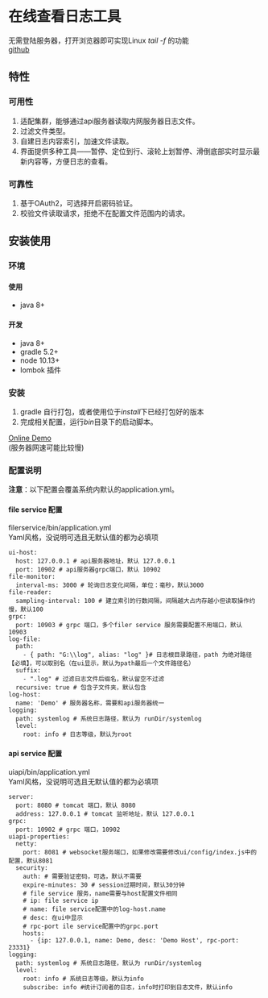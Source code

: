 # 在线查看日志工具
无需登陆服务器，打开浏览器即可实现Linux *tail -f* 的功能
<br/>
[github](https://github.com/huangry999/logger)
## 特性

### 可用性
1. 适配集群，能够通过api服务器读取内网服务器日志文件。
2. 过滤文件类型。
3. 自建日志内容索引，加速文件读取。
4. 界面提供多种工具——暂停、定位到行、滚轮上划暂停、滑倒底部实时显示最新内容等，方便日志的查看。

### 可靠性
1. 基于OAuth2，可选择开启密码验证。
2. 校验文件读取请求，拒绝不在配置文件范围内的请求。

## 安装使用

### 环境

#### 使用
- java 8+

#### 开发
- java 8+
- gradle 5.2+
- node 10.13+
- lombok 插件

### 安装
1. gradle 自行打包，或者使用位于*install*下已经打包好的版本
2. 完成相关配置，运行*bin*目录下的启动脚本。

[Online Demo](http://www.94hry.tech:10999)
<br/>(服务器网速可能比较慢)

### 配置说明
**注意**：以下配置会覆盖系统内默认的application.yml。
#### file service 配置
filerservice/bin/application.yml
<br/>Yaml风格，没说明可选且无默认值的都为必填项
```
ui-host:
  host: 127.0.0.1 # api服务器地址，默认 127.0.0.1
  port: 10902 # api服务器grpc端口，默认 10902
file-monitor:
  interval-ms: 3000 # 轮询日志变化间隔，单位：毫秒，默认3000
file-reader:
  sampling-interval: 100 # 建立索引的行数间隔，间隔越大占内存越小但读取操作约慢，默认100
grpc:
  port: 10903 # grpc 端口，多个filer service 服务需要配置不用端口，默认 10903
log-file:
  path:
    - { path: "G:\\log", alias: "log" }# 日志根目录路径，path 为绝对路径【必填】，可以取别名（在ui显示，默认为path最后一个文件路径名）
  suffix:
    - ".log" # 过滤日志文件后缀名，默认留空不过滤
  recursive: true # 包含子文件夹，默认包含
log-host:
  name: 'Demo' # 服务器名称，需要和api服务器统一
logging:
  path: systemlog # 系统日志路径，默认为 runDir/systemlog
  level:
    root: info # 日志等级，默认为root
```
#### api service 配置
uiapi/bin/application.yml
<br/>Yaml风格，没说明可选且无默认值的都为必填项
```
server:
  port: 8080 # tomcat 端口，默认 8080
  address: 127.0.0.1 # tomcat 监听地址，默认 127.0.0.1
grpc:
  port: 10902 # grpc 端口，10902
uiapi-properties:
  netty:
    port: 8081 # websocket服务端口，如果修改需要修改ui/config/index.js中的配置，默认8081
  security:
    auth: # 需要验证密码，可选，默认不需要
    expire-minutes: 30 # session过期时间，默认30分钟
    # file service 服务，name需要与host配置文件相同
    # ip: file service ip
    # name: file service配置中的log-host.name
    # desc: 在ui中显示
    # rpc-port ile service配置中的grpc.port
    hosts:
      - {ip: 127.0.0.1, name: Demo, desc: 'Demo Host', rpc-port: 23331}
logging:
  path: systemlog # 系统日志路径，默认为 runDir/systemlog
  level:
    root: info # 系统日志等级，默认为info
    subscribe: info #统计订阅者的日志，info时打印到日志文件，默认info
```
